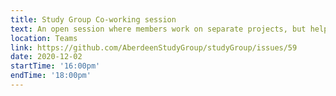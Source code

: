 ```yaml
---
title: Study Group Co-working session
text: An open session where members work on separate projects, but help each other with problems and questions, and share successes.
location: Teams
link: https://github.com/AberdeenStudyGroup/studyGroup/issues/59
date: 2020-12-02
startTime: '16:00pm'
endTime: '18:00pm'
---
```


